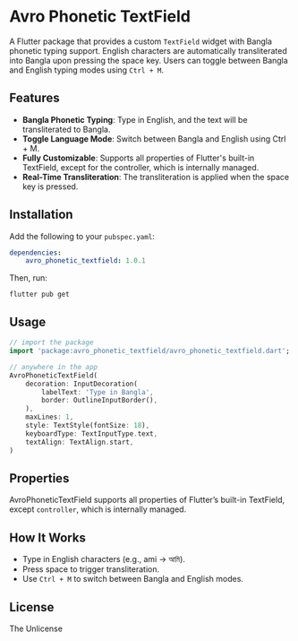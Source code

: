 
# Avro Phonetic TextField

A Flutter package that provides a custom `TextField` widget with Bangla phonetic typing support. English characters are automatically transliterated into Bangla upon pressing the space key. Users can toggle between Bangla and English typing modes using `Ctrl + M`.

## Features

- **Bangla Phonetic Typing**: Type in English, and the text will be transliterated to Bangla.
- **Toggle Language Mode**: Switch between Bangla and English using Ctrl + M.
- **Fully Customizable**: Supports all properties of Flutter's built-in TextField, except for the controller, which is internally managed.
- **Real-Time Transliteration**: The transliteration is applied when the space key is pressed.

## Installation

Add the following to your `pubspec.yaml`:
```yaml
dependencies:
    avro_phonetic_textfield: 1.0.1
```

Then, run:
```shell
flutter pub get
```

## Usage
```dart
// import the package
import 'package:avro_phonetic_textfield/avro_phonetic_textfield.dart';

// anywhere in the app
AvroPhoneticTextField(
    decoration: InputDecoration(
        labelText: 'Type in Bangla',
        border: OutlineInputBorder(),
    ),
    maxLines: 1,
    style: TextStyle(fontSize: 18),
    keyboardType: TextInputType.text,
    textAlign: TextAlign.start,
)
```

## Properties

AvroPhoneticTextField supports all properties of Flutter’s built-in TextField, except `controller`, which is internally managed.


## How It Works
- Type in English characters (e.g., ami → আমি).
- Press space to trigger transliteration.
- Use `Ctrl + M` to switch between Bangla and English modes.

## License
The Unlicense
